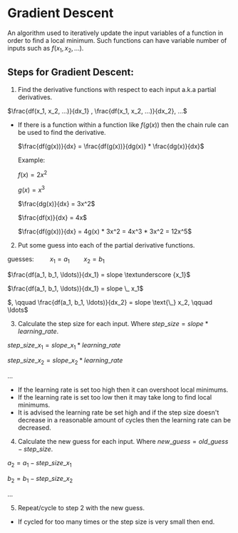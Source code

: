 # Gradient Descent

An algorithm used to iteratively update the input variables of a function in order to find a local minimum. Such functions can have variable number of inputs such as $f(x_1, x_2, ...)$.

## Steps for Gradient Descent:
1. Find the derivative functions with respect to each input a.k.a partial derivatives. 

$\frac{df(x_1, x_2, ...)}{dx_1} , \frac{df(x_1, x_2, ...)}{dx_2}, ...$

- If there is a function within a function like $f(g(x))$ then the chain rule can be used to find the derivative.

	$\frac{df(g(x))}{dx} = \frac{df(g(x))}{dg(x)} * \frac{dg(x)}{dx}$

	Example:

	$f(x) = 2x^2$

	$g(x) = x^3$

	$\frac{dg(x)}{dx} = 3x^2$

	$\frac{df(x)}{dx} = 4x$

	$\frac{df(g(x))}{dx} = 4g(x) * 3x^2 = 4x^3 * 3x^2 = 12x^5$

2. Put some guess into each of the partial derivative functions.

guesses: $\qquad x_1 = a_1 \qquad x_2 = b_1$

$\frac{df(a_1, b_1, \ldots)}{dx_1} = slope \textunderscore {x_1}$

$\frac{df(a_1, b_1, \ldots)}{dx_1} = slope \_ x_1$

$, \qquad \frac{df(a_1, b_1, \ldots)}{dx_2} = slope \text{\_} x_2, \qquad \ldots$

3. Calculate the step size for each input. Where $step \_ size = slope * learning \_ rate$.

$step \text{_} size \_ x_1 = slope \_ x_1 * learning \_ rate$

$step \_ size \_ x_2 = slope \_ x_2 * learning \_ rate$

$...$

- If the learning rate is set too high then it can overshoot local minimums.
- If the learning rate is set too low then it may take long to find local minimums.
- It is advised the learning rate be set high and if the step size doesn't decrease in a reasonable amount of cycles then the learning rate can be decreased.

4. Calculate the new guess for each input. Where $new \_ guess = old \_ guess - step \_ size$.

$a_2 = a_1 - step \_ size \_ x_1$

$b_2 = b_1 - step \_ size \_ x_2$

$...$

5. Repeat/cycle to step 2 with the new guess.
- If cycled for too many times or the step size is very small then end.